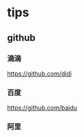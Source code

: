 # tips

## github

### 滴滴

  https://github.com/didi
  
### 百度

  https://github.com/baidu
  
### 阿里

